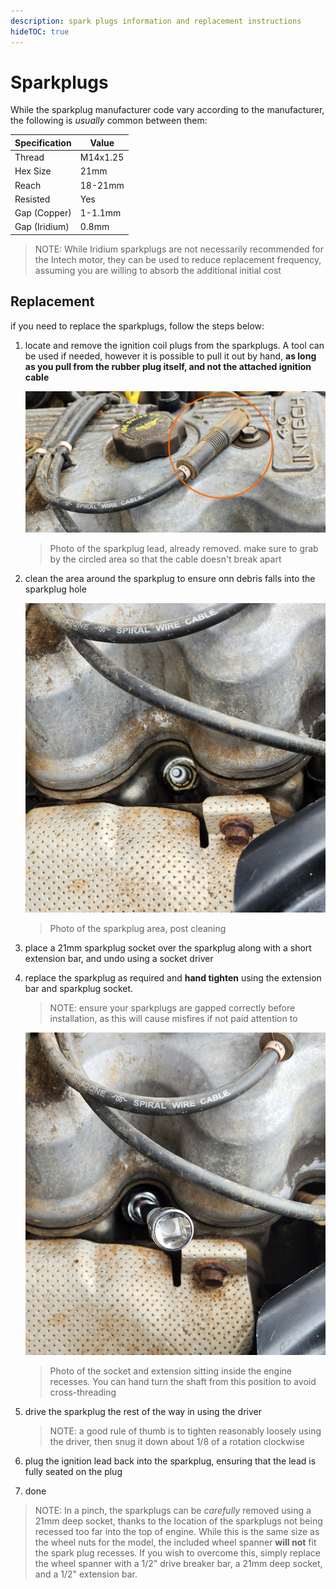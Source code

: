 ```yaml
---
description: spark plugs information and replacement instructions
hideTOC: true
---
```


# Sparkplugs
While the sparkplug manufacturer code vary according to the manufacturer, the following is *usually* common between them:

| Specification | Value |
| --- | --- |
| Thread | M14x1.25 |
| Hex Size | 21mm |
| Reach | 18-21mm |
| Resisted | Yes |
| Gap (Copper) | 1-1.1mm |
| Gap (Iridium) | 0.8mm |

> NOTE: While Iridium sparkplugs are not necessarily recommended for the Intech motor, they can be used to reduce replacement frequency, assuming you are willing to absorb the additional initial cost

## Replacement

if you need to replace the sparkplugs, follow the steps below:

1. locate and remove the ignition coil plugs from the sparkplugs. A tool can be used if needed, however it is possible to pull it out by hand, **as long as you pull from the rubber plug itself, and not the attached ignition cable**

    ![sparkplug leads](./spark-plug-lead.jpg)

    > Photo of the sparkplug lead, already removed. make sure to grab by the circled area so that the cable doesn't break apart

1. clean the area around the sparkplug to ensure onn debris falls into the sparkplug hole

    ![sparkplug area](./spark-plug-area.jpg)

    > Photo of the sparkplug area, post cleaning

1. place a 21mm sparkplug socket over the sparkplug along with a short extension bar, and undo using a socket driver

1. replace the sparkplug as required and **hand tighten** using the extension bar and sparkplug socket.

    > NOTE: ensure your sparkplugs are gapped correctly before installation, as this will cause misfires if not paid attention to

    ![sparkplug tightening](./hand-tighen-spark.jpg)

    > Photo of the socket and extension sitting inside the engine recesses. You can hand turn the shaft from this position to avoid cross-threading

1. drive the sparkplug the rest of the way in using the driver

    > NOTE: a good rule of thumb is to tighten reasonably loosely using the driver, then snug it down about 1/8 of a rotation clockwise

1. plug the ignition lead back into the sparkplug, ensuring that the lead is fully seated on the plug
1. done


> NOTE: In a pinch, the sparkplugs can be *carefully* removed using a 21mm deep socket, thanks to the location of the sparkplugs not being recessed too far into the top of engine. While this is the same size as the wheel nuts for the model, the included wheel spanner **will not** fit the spark plug recesses. If you wish to overcome this, simply replace the wheel spanner with a 1/2" drive breaker bar, a 21mm deep socket, and a 1/2" extension bar.
